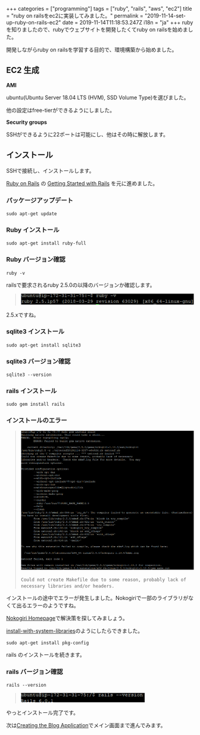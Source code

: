 +++
categories = ["programming"]
tags = ["ruby", "rails", "aws", "ec2"]
title = "ruby on railsをec2に実装してみました。"
permalink = "2019-11-14-set-up-ruby-on-rails-ec2"
date = 2019-11-14T11:18:53.247Z
i18n = "ja"
+++
rubyを知りましたので、rubyでウェブサイトを開発したくてruby on railsを始めました。

開発しながらruby on railsを学習する目的で、環境構築から始めました。

## EC2 生成

**AMI**

ubuntu(Ubuntu Server 18.04 LTS (HVM), SSD Volume Type)を選びました。

他の設定はfree-tierができるようにしました。

**Security groups**

SSHができるように22ポートは可能にし、他はその時に解放します。

## インストール

SSHで接続し、インストールします。

[Ruby on Rails](https://rubyonrails.org/) の [Getting Started with Rails](https://guides.rubyonrails.org/getting_started.html) を元に進めました。

### パッケージアップデート

```
sudo apt-get update
```

### Ruby インストール

```
sudo apt-get install ruby-full
```

### Ruby バージョン確認

```
ruby -v
```

railsで要求されるruby 2.5.0の以降のバージョンか確認します。

> ![ruby -v](/img/uploads/ruby-v.png)

2.5.xですね。

### sqlite3 インストール

```
sudo apt-get install sqlite3
```

### sqlite3 バージョン確認

```
sqlite3 --version
```

### rails インストール

```
sudo gem install rails
```

### インストールのエラー

> ![Error on installing rails about nokogiri](/img/uploads/error_nokogiri.png)
>
>
> `Could not create Makefile due to some reason, probably lack of necessary libraries and/or headers.`

インストールの途中でエラーが発生しました。Nokogiriで一部のライブラリがなくて出るエラーのようですね。

[Nokogiri Homepage](https://nokogiri.org/)で解決策を探してみましょう。

[install-with-system-libraries](https://nokogiri.org/tutorials/installing_nokogiri.html#install-with-system-libraries)のようにしたらできました。

```
sudo apt-get install pkg-config
```

rails のインストールを続きます。

### rails バージョン確認

```
rails --version
```

> ![rails --version](/img/uploads/rails-version.png)

やっとインストール完了です。

次は[Creating the Blog Application](https://guides.rubyonrails.org/getting_started.html#creating-the-blog-application)でメイン画面まで進んでみます。